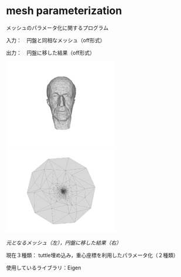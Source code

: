 # mesh parameterization
メッシュのパラメータ化に関するプログラム

入力：　円盤と同相なメッシュ（off形式）

出力：　円盤に移した結果（off形式）

<p>
  <img src="image/model00.png" width="300"> <img src="image/mv00.png" width="300">

  <em>元となるメッシュ（左），円盤に移した結果（右）</em> 
</p>

現在３種類：
tuttle埋め込み，重心座標を利用したパラメータ化（２種類）

使用しているライブラリ：Eigen

